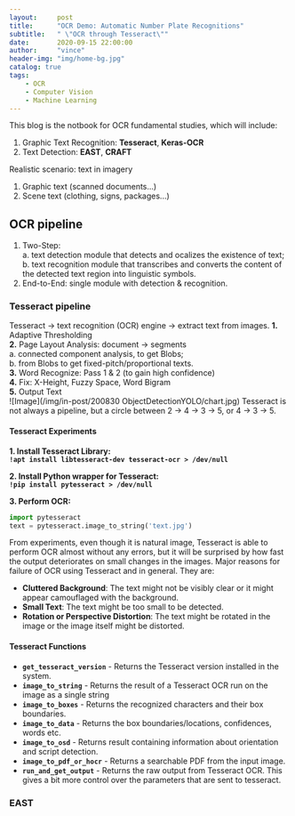 ```yaml
---
layout:     post
title:      "OCR Demo: Automatic Number Plate Recognitions"
subtitle:   " \"OCR through Tesseract\""
date:       2020-09-15 22:00:00
author:     "vince"
header-img: "img/home-bg.jpg"
catalog: true
tags:
    - OCR
    - Computer Vision 
    - Machine Learning
---
```


This blog is the notbook for OCR fundamental studies, which will include:
1. Graphic Text Recognition: **Tesseract**, **Keras-OCR**
2. Text Detection: **EAST**, **CRAFT** 

Realistic scenario: text in imagery<br>
1. Graphic text (scanned documents...)<br>
2. Scene text (clothing, signs, packages...)<br>

## OCR pipeline<br>
1. Two-Step:<br> 
    a. text detection module that detects and ocalizes the existence of text; <br>
    b. text recognition module that transcribes and converts the content of the detected text region into linguistic symbols.<br>
2. End-to-End: 
    single module with detection & recognition.<br>

### Tesseract pipeline<br>
Tesseract -> text recognition (OCR) engine -> extract text from images. 
**1.** Adaptive Thresholding<br>
**2.** Page Layout Analysis: document -> segments<br>
    a. connected component analysis, to get Blobs;<br>
    b. from Blobs to get fixed-pitch/proportional texts.<br>
**3.** Word Recognize: Pass 1 & 2 (to gain high confidence)<br>
**4.** Fix: X-Height, Fuzzy Space, Word Bigram<br>
**5.** Output Text<br>
![Image](/img/in-post/200830 ObjectDetectionYOLO/chart.jpg)
Tesseract is not always a pipeline, but a circle between 2 -> 4 -> 3 -> 5, or 4 -> 3 -> 5.

#### Tesseract Experiments
**1. Install Tesseract Library:**<br>
**`!apt install libtesseract-dev tesseract-ocr > /dev/null`**

**2. Install Python wrapper for Tesseract:**<br>
**`!pip install pytesseract > /dev/null`**

**3. Perform OCR:**<br>

```python
import pytesseract
text = pytesseract.image_to_string('text.jpg')
```

From experiments, even though it is natural image, Tesseract is able to perform OCR almost without any errors, but it will be surprised by how fast the output deteriorates on small changes in the images. Major reasons for failure of OCR using Tesseract and in general. They are:
- **Cluttered Background**: The text might not be visibly clear or it might appear camouflaged with the background.
- **Small Text**: The text might be too small to be detected. 
- **Rotation or Perspective Distortion**: The text might be rotated in the image or the image itself might be distorted.


#### Tesseract Functions
- **`get_tesseract_version`** - Returns the Tesseract version installed in the system.
- **`image_to_string`** - Returns the result of a Tesseract OCR run on the image as a single string
- **`image_to_boxes`** - Returns the recognized characters and their box boundaries.
- **`image_to_data`** - Returns the box boundaries/locations, confidences, words etc. 
- **`image_to_osd`** - Returns result containing information about orientation and script detection.
- **`image_to_pdf_or_hocr`** - Returns a searchable PDF from the input image.
- **`run_and_get_output`** - Returns the raw output from Tesseract OCR. This gives a bit more control over the parameters that are sent to tesseract.














### EAST<br>